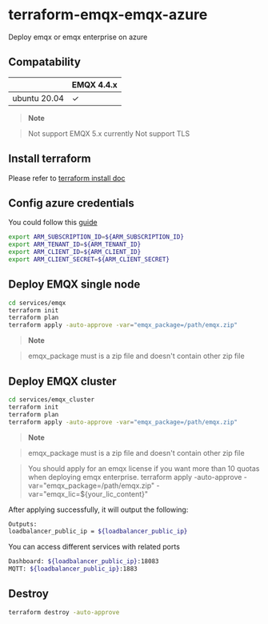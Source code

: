 
# terraform-emqx-emqx-azure
Deploy emqx or emqx enterprise on azure

## Compatability

|                          | EMQX 4.4.x      |
|--------------------------|-----------------|
| ubuntu 20.04             | ✓               |

> **Note**

> Not support EMQX 5.x currently
Not support TLS


## Install terraform
Please refer to [terraform install doc](https://learn.hashicorp.com/tutorials/terraform/install-cli)


## Config azure credentials
You could follow this [guide](https://registry.terraform.io/providers/hashicorp/azurerm/latest/docs/guides/service_principal_client_secret)
```bash
export ARM_SUBSCRIPTION_ID=${ARM_SUBSCRIPTION_ID}
export ARM_TENANT_ID=${ARM_TENANT_ID}
export ARM_CLIENT_ID=${ARM_CLIENT_ID}
export ARM_CLIENT_SECRET=${ARM_CLIENT_SECRET}
```

## Deploy EMQX single node
```bash
cd services/emqx
terraform init
terraform plan
terraform apply -auto-approve -var="emqx_package=/path/emqx.zip"
```

> **Note**

> emqx_package must is a zip file and doesn't contain other zip file


## Deploy EMQX cluster
```bash
cd services/emqx_cluster
terraform init
terraform plan
terraform apply -auto-approve -var="emqx_package=/path/emqx.zip"
```

> **Note**

> emqx_package must is a zip file and doesn't contain other zip file

> You should apply for an emqx license if you want more than 10 quotas when deploying emqx enterprise.
terraform apply -auto-approve -var="emqx_package=/path/emqx.zip" -var="emqx_lic=${your_lic_content}"


After applying successfully, it will output the following:

```bash
Outputs:
loadbalancer_public_ip = ${loadbalancer_public_ip}
```


You can access different services with related ports
```bash
Dashboard: ${loadbalancer_public_ip}:18083
MQTT: ${loadbalancer_public_ip}:1883
```

## Destroy
```bash
terraform destroy -auto-approve
```

